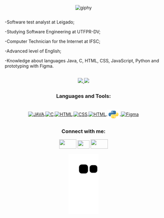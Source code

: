 <div align="center">
  
  ![giphy](https://user-images.githubusercontent.com/62398226/166610737-f3db3c82-d86c-40be-b367-35501952f3c8.gif)
  
</div>
  
  ##
      
-Software test analyst at Leigado;

-Studying Software Engineering at UTFPR-DV;

-Computer Technician for the Internet at IFSC;

-Advanced level of English;

-Knowledge about languages Java, C, HTML, CSS, JavaScript, Python and prototyping with Figma.
    
  ##
  
<div align="center">
  <div>
    <a href="https://github.com/eduardoviega">
      <img height="180em" src="https://github-readme-stats.vercel.app/api?username=eduardoviega&show_icons=true&theme=github_dark&include_all_commits=true&count_private=true"/>
      <img height="180em" src="https://github-readme-stats.vercel.app/api/top-langs/?username=eduardoviega&layout=compact&langs_count=7&theme=github_dark"/>
    </a>
  </div>
    
  ##
    
  <h3>Languages and Tools:</h3>  
  <div><br>
    <a href="https://github.com/eduardoviega">
      <img align="center" alt="JAVA" height="30" width="40" src="https://cdn.jsdelivr.net/gh/devicons/devicon/icons/java/java-original.svg">
      <img align="center" alt="C" height="30" width="40" src="https://cdn.jsdelivr.net/gh/devicons/devicon/icons/c/c-original.svg">
      <img align="center" alt="HTML" height="30" width="40" src="https://cdn.jsdelivr.net/gh/devicons/devicon/icons/html5/html5-original.svg">
      <img align="center" alt="CSS" height="30" width="40" src="https://cdn.jsdelivr.net/gh/devicons/devicon/icons/css3/css3-original.svg">
      <img align="center" alt="HTML" height="30" width="40" src="https://cdn.jsdelivr.net/gh/devicons/devicon/icons/javascript/javascript-original.svg">
      <img align="center" alt="Python" height="30" width="40" src="https://raw.githubusercontent.com/devicons/devicon/master/icons/python/python-original.svg">
      <img align="center" alt="Figma" height="30" width="40" src="https://cdn.jsdelivr.net/gh/devicons/devicon/icons/figma/figma-original.svg">
    </a>
  </div>

  ##

  <h3>Connect with me:</h3>  
  <div> 
    <a href="https://www.linkedin.com/in/eduardo-viega/" target="_blank" ><img src="https://github.com/rahuldkjain/github-profile-readme-generator/blob/master/src/images/icons/Social/linked-in-alt.svg" target="_blank" height="30" width="55" target="_blank"></a>
    <a href = "mailto:eduardoviega12@gmail.com"><img src="https://user-images.githubusercontent.com/5141132/50740364-7ea80880-1217-11e9-8faf-2348e31beedd.png" height="27" width="38" target="_blank"></a> 
    <a href="https://www.instagram.com/eduardooviega/" target="_blank" ><img src="https://github.com/rahuldkjain/github-profile-readme-generator/blob/master/src/images/icons/Social/instagram.svg" target="_blank" height="30" width="55" target="_blank"></a>
  </div>
  
  ![snake gif](https://github.com/EduardoViega/EduardoViega/blob/output/github-contribution-grid-snake.svg)
  
</div>

